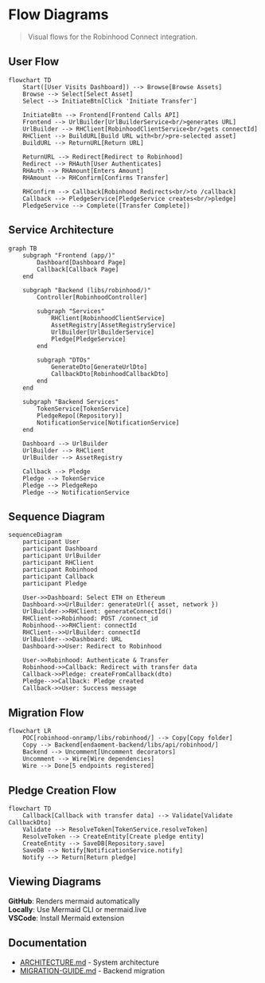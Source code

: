 # Flow Diagrams

> Visual flows for the Robinhood Connect integration.

## User Flow

```mermaid
flowchart TD
    Start([User Visits Dashboard]) --> Browse[Browse Assets]
    Browse --> Select[Select Asset]
    Select --> InitiateBtn[Click 'Initiate Transfer']

    InitiateBtn --> Frontend[Frontend Calls API]
    Frontend --> UrlBuilder[UrlBuilderService<br/>generates URL]
    UrlBuilder --> RHClient[RobinhoodClientService<br/>gets connectId]
    RHClient --> BuildURL[Build URL with<br/>pre-selected asset]
    BuildURL --> ReturnURL[Return URL]

    ReturnURL --> Redirect[Redirect to Robinhood]
    Redirect --> RHAuth[User Authenticates]
    RHAuth --> RHAmount[Enters Amount]
    RHAmount --> RHConfirm[Confirms Transfer]

    RHConfirm --> Callback[Robinhood Redirects<br/>to /callback]
    Callback --> PledgeService[PledgeService creates<br/>pledge]
    PledgeService --> Complete([Transfer Complete])
```

## Service Architecture

```mermaid
graph TB
    subgraph "Frontend (app/)"
        Dashboard[Dashboard Page]
        Callback[Callback Page]
    end

    subgraph "Backend (libs/robinhood/)"
        Controller[RobinhoodController]

        subgraph "Services"
            RHClient[RobinhoodClientService]
            AssetRegistry[AssetRegistryService]
            UrlBuilder[UrlBuilderService]
            Pledge[PledgeService]
        end

        subgraph "DTOs"
            GenerateDto[GenerateUrlDto]
            CallbackDto[RobinhoodCallbackDto]
        end
    end

    subgraph "Backend Services"
        TokenService[TokenService]
        PledgeRepo[(Repository)]
        NotificationService[NotificationService]
    end

    Dashboard --> UrlBuilder
    UrlBuilder --> RHClient
    UrlBuilder --> AssetRegistry

    Callback --> Pledge
    Pledge --> TokenService
    Pledge --> PledgeRepo
    Pledge --> NotificationService
```

## Sequence Diagram

```mermaid
sequenceDiagram
    participant User
    participant Dashboard
    participant UrlBuilder
    participant RHClient
    participant Robinhood
    participant Callback
    participant Pledge

    User->>Dashboard: Select ETH on Ethereum
    Dashboard->>UrlBuilder: generateUrl({ asset, network })
    UrlBuilder->>RHClient: generateConnectId()
    RHClient->>Robinhood: POST /connect_id
    Robinhood-->>RHClient: connectId
    RHClient-->>UrlBuilder: connectId
    UrlBuilder-->>Dashboard: URL
    Dashboard->>User: Redirect to Robinhood

    User->>Robinhood: Authenticate & Transfer
    Robinhood->>Callback: Redirect with transfer data
    Callback->>Pledge: createFromCallback(dto)
    Pledge-->>Callback: Pledge created
    Callback->>User: Success message
```

## Migration Flow

```mermaid
flowchart LR
    POC[robinhood-onramp/libs/robinhood/] --> Copy[Copy folder]
    Copy --> Backend[endaoment-backend/libs/api/robinhood/]
    Backend --> Uncomment[Uncomment decorators]
    Uncomment --> Wire[Wire dependencies]
    Wire --> Done[5 endpoints registered]
```

## Pledge Creation Flow

```mermaid
flowchart TD
    Callback[Callback with transfer data] --> Validate[Validate CallbackDto]
    Validate --> ResolveToken[TokenService.resolveToken]
    ResolveToken --> CreateEntity[Create pledge entity]
    CreateEntity --> SaveDB[Repository.save]
    SaveDB --> Notify[NotificationService.notify]
    Notify --> Return[Return pledge]
```

## Viewing Diagrams

**GitHub**: Renders mermaid automatically  
**Locally**: Use Mermaid CLI or mermaid.live  
**VSCode**: Install Mermaid extension

## Documentation

- [ARCHITECTURE.md](./ARCHITECTURE.md) - System architecture
- [MIGRATION-GUIDE.md](./MIGRATION-GUIDE.md) - Backend migration

